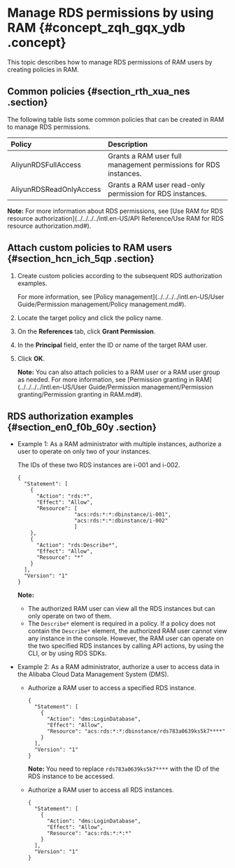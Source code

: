 # Manage RDS permissions by using RAM {#concept_zqh_gqx_ydb .concept}

This topic describes how to manage RDS permissions of RAM users by creating policies in RAM.

## Common policies {#section_rth_xua_nes .section}

The following table lists some common policies that can be created in RAM to manage RDS permissions.

|Policy|Description|
|:-----|:----------|
|AliyunRDSFullAccess|Grants a RAM user full management permissions for RDS instances.|
|AliyunRDSReadOnlyAccess|Grants a RAM user read-only permission for RDS instances.|

**Note:** For more information about RDS permissions, see [Use RAM for RDS resource authorization](../../../../intl.en-US/API Reference/Use RAM for RDS resource authorization.md#).

## Attach custom policies to RAM users {#section_hcn_ich_5qp .section}

1.  Create custom policies according to the subsequent RDS authorization examples.

    For more information, see [Policy management](../../../../intl.en-US/User Guide/Permission management/Policy management.md#).

2.  Locate the target policy and click the policy name.
3.  On the **References** tab, click **Grant Permission**.
4.  In the **Principal** field, enter the ID or name of the target RAM user.
5.  Click **OK**.

    **Note:** You can also attach policies to a RAM user or a RAM user group as needed. For more information, see [Permission granting in RAM](../../../../intl.en-US/User Guide/Permission management/Permission granting/Permission granting in RAM.md#).


## RDS authorization examples {#section_en0_f0b_60y .section}

-   Example 1: As a RAM administrator with multiple instances, authorize a user to operate on only two of your instances.

    The IDs of these two RDS instances are i-001 and i-002.

    ```
    {
      "Statement": [
        {
          "Action": "rds:*",
          "Effect": "Allow",
          "Resource": [
                      "acs:rds:*:*:dbinstance/i-001",
                      "acs:rds:*:*:dbinstance/i-002"
                      ]
        },
        {
          "Action": "rds:Describe*",
          "Effect": "Allow",
          "Resource": "*"
        }
      ],
      "Version": "1"
    }
    ```

    **Note:** 

    -   The authorized RAM user can view all the RDS instances but can only operate on two of them.
    -   The `Describe*` element is required in a policy. If a policy does not contain the `Describe*` element, the authorized RAM user cannot view any instance in the console. However, the RAM user can operate on the two specified RDS instances by calling API actions, by using the CLI, or by using RDS SDKs.
-   Example 2: As a RAM administrator, authorize a user to access data in the Alibaba Cloud Data Management System \(DMS\).
    -   Authorize a RAM user to access a specified RDS instance.

        ```
        {
          "Statement": [
            {
              "Action": "dms:LoginDatabase",
              "Effect": "Allow",
              "Resource": "acs:rds:*:*:dbinstance/rds783a0639ks5k7****"
            }
          ],
          "Version": "1"
        }
        ```

        **Note:** You need to replace `rds783a0639ks5k7****` with the ID of the RDS instance to be accessed.

    -   Authorize a RAM user to access all RDS instances.

        ```
        {
          "Statement": [
            {
              "Action": "dms:LoginDatabase",
              "Effect": "Allow",
              "Resource": "acs:rds:*:*:*"
            }
          ],
          "Version": "1"
        }
        ```


